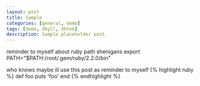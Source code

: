 ```yaml
---
layout: post
title: Sample
categories: [general, demo]
tags: [demo, dbyll, dbtek]
description: Sample placeholder post.
---
```


reminder to myself about ruby path shenigans
export PATH="$PATH:/root/.gem/ruby/2.2.0/bin"

who knows maybe ill use this post as reminder to myself
{% highlight ruby %}
def foo
  puts 'foo'
end
{% endhighlight %}
